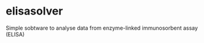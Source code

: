elisasolver
===========

Simple sobtware to analyse data from enzyme-linked immunosorbent assay (ELISA)
